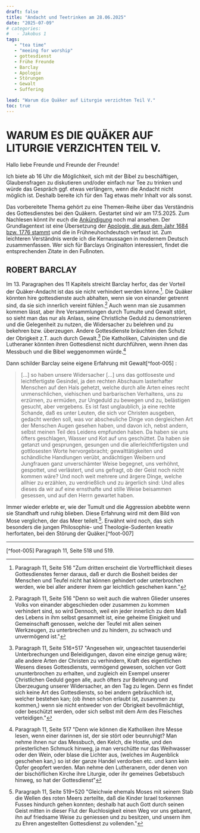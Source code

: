 ```yaml
---
draft: false
title: "Andacht und Teetrinken am 28.06.2025"
date: "2025-07-09"
# categories:
# 	- Jakobus 1
tags:
   - "tea time"
   - "meeing for worship"
   - gottesdienst
   - Frühe Freunde
   - Barclay
   - Apologie
   - Störungen
   - Gewalt
   - Suffering

lead: "Warum die Quäker auf Liturgie verzichten Teil V."
toc: true
---
```



WARUM ES DIE QUÄKER AUF LITURGIE VERZICHTEN TEIL V.
=====================================================

Hallo liebe Freunde und Freunde der Freunde!

Ich biete ab 16 Uhr die Möglichkeit, sich mit der Bibel zu beschäftigen, Glaubensfragen zu diskutieren und/oder einfach nur Tee zu trinken und würde das Gespräch ggf. etwas verlängern, wenn die Andacht nicht möglich ist. Deshalb bereite ich für den Tag etwas mehr Inhalt vor als sonst.

Das vorbereitete Thema gehört zu eine Themen-Reihe über das Verständnis des Gottesdienstes bei den Quäkern. Gestartet sind wir am 17.5.2025. Zum Nachlesen könnt ihr euch die [Ankündigung](https://quaker-kr.de/post/2025/05-03-gottesdiest/) noch mal ansehen. Der Grundlagentext ist eine Übersetzung der [Apologie, die aus dem Jahr 1684 bzw. 1776 stammt](https://apologie.the-independent-friend.de/) und die in Frühneuhochdeutsch verfasst ist. Zum leichteren Verständnis werde ich die Kernaussagen in modernem Deutsch zusammenfassen. Wer sich für Barclays Originalton interessiert, findet die entsprechenden Zitate in den Fußnoten.

ROBERT BARCLAY
--------------

Im 13. Paragraphen des 11 Kapitels streicht Barclay herfor, das der Vorteil der Quäker-Andacht ist das sie nicht verhindert werden könne.[^foot-001]. Die Quäker könnten hire gottesdienste auch abhalten, wenn sie von einander getrennt sind, da sie sich innerlich vereint fühlen.[^foot-002] Auch wenn man sie zusammen kommen lässt, aber ihre Versammlungen durch Tumulte und Gewalt stört, so sieht man das nur als Anlass, seine Christliche Geduld zu demonstrieren und die Gelegenheit zu nutzen, die Widersacher zu belehren und zu bekehren bzw. überzeugen. Andere Gottesdienste bräuchten den Schutz der Obrigkeit z.T. auch durch Gewalt.[^foot-003] Die Katholiken, Calvinisten und die Lutheraner könnten ihren Gottesdienst nicht durchführen, wenn ihnen das Messbuch und die Bibel weggenommen würde.[^foot-004]

Dann schilder Barclay seine eigene Erfahrung mit Gewalt[^foot-005] :

> [...] so haben unsere Widersacher [...] uns das gottloseste und leichtfertigste Gesindel, ja den rechten Abschaum lasterhafter Menschen auf den Hals gehetzt, welche durch alle Arten eines recht unmenschlichen, viehischen und barbarischen Verhaltens, uns zu erzürnen, zu ermüden, zur Ungeduld zu bewegen und zu, belästigen gesucht, aber vergebens. Es ist fast unglaublich, ja eine rechte Schande, daß es unter Leuten, die sich vor Christen ausgeben, gedacht werden soll, was vor abscheuliche Dinge von dergleichen Art der Menschen Augen gesehen haben, und davon ich, nebst andern, selbst meinen Teil des Leidens empfunden haben. Da haben sie uns öfters geschlagen, Wasser und Kot auf uns geschüttet. Da haben sie getanzt und gesprungen, gesungen und die allerleichtfertigsten und gottlosesten Worte hervorgebracht; gewalttätigkeiten und schändliche Handlungen verübt, andächtigen Weibern und Jungfrauen ganz unverschämter Weise begegnet, uns verhöhnt, gespottet, und verlästert, und uns gefragt, ob der Geist noch nicht kommen wäre? Und noch weit mehrere und ärgere Dinge, welche allhier zu erzählen, zu verdrießlich und zu ärgerlich sind: Und alles dieses da wir auf eine ernsthafte und stille Weise beisammen gesessen, und auf den Herrn gewartet haben.

Immer wieder erlebte er, wie der Tumult und die Aggression abebbte wenn sie Standhaft und ruhig blieben. Diese Erfahrung wird mit dem Bild von Mose verglichen, der das Meer teilelt.[^foot-006]. Erwähnt wird noch, das sich besonders die jungen Philosophie- und Theologie-Sudenten kreativ  herfortaten, bei den Störung der Quäker.[^foot-007]

------

[^foot-001]: Paragraph 11, Seite 516 "Zum dritten erscheint die Vortrefflichkeit
dieses Gottesdienstes ferner daraus, daß er
durch die Bosheit beides der Menschen und Teufel
nicht hat können gehindert oder unterbrochen werden,
wie bei aller anderer ihrem gar leichtlich geschehen kann."

[^foot-002]: Paragraph 11, Seite 516 "Denn so weit auch die wahren
Glieder unseres Volks von einander abgeschieden
oder zusammen zu kommen verhindert sind, so wird
Dennoch, weil ein jeder innerlich zu dem Maß des
Lebens in ihm selbst gesammelt ist, eine geheime
Einigkeit und Gemeinschaft genossen, welche der
Teufel mit allen seinen Werkzeugen, zu unterbrechen
und zu hindern, zu schwach und unvermögend ist."

[^foot-003]: Paragraph 11, Seite 516+517 "Angesehen wir, ungeachtet tausenderlei
Unterbrechungen und Beleidigungen, davon eine
einzige genug wäre; alle andere Arten der Christen zu
verhindern, Kraft des eigentlichen Wesens dieses
Gottesdiensts, vermögend gewesen, solchen vor Gott
ununterbrochen zu erhalten, und zugleich ein Exempel
unserer Christlichen Geduld gegen alle, auch öfters zur
Belehrung und Überzeugung unserer Widersacher,
an den Tag zu legen. Denn es findet sich keine Art
des Gottesdiensts, so bei andern gebräuchlich ist, welcher
bestehen kan; (ob ihnen schon erlaubt ist, zusammen
zu kommen,) wenn sie nicht entweder von
der Obrigkeit bevollmächtigt, oder beschützt werden,
oder sich selbst mit dem Arm des Fleisches verteidigen."

[^foot-004]: Paragraph 11, Seite 517 "Denn wie können die Katholiken ihre
Messe lesen, wenn einer darinnen ist, der sie stört
oder beunruhigt? Man nehme ihnen nur das Messbuch,
den Kelch, die Hostie, und den priesterlichen
Schmuck hinweg, ja man verschütte nur das
Weihwasser oder den Wein, oder blase die Lichter
aus, (welches im Augenblick geschehen kan,) so ist der
ganze Handel verdorben etc. und kann kein Opfer geopfert
werden. Man nehme den Lutheranern, oder denen
von der bischöflichen Kirche ihre Liturgie, oder
ihr gemeines Gebetsbuch hinweg, so hat der Gottesdienst"

[^foot-005]  Paragraph 11, Seite 518 und 519.

[^foot-006]: Paragraph 11, Seite 519+520 "Gleichwie
ehemals Moses mit seinem Stab die Wellen des
roten Meers zerteilte, daß die Kinder Israel torkennen
Fusses hindurch gehen konnten; deshalb hat auch
Gott durch seinen Geist mitten in dieser Flut der
Ruchlosigkeit einen Weg vor uns gebannt, ihn auf
friedsame Weise zu geniessen und zu besitzen, und
unsern ihm zu Ehren angestellten Gottesdienst zu vollenden."

[^foot-006]: Paragraph 11, Seite 520 "daß sich bei diesen tollen und
törichten Handeln, ja recht bestialischen und viehischen
Betragen, so man uns in unsern geistlichen Zusammenkünften
zu kränken und zu belästigen gebraucht,
sich niemand geschäftiger erwiesen, als die jungen
Studenten auf den Universitäten, welche die
Philosophie und so genannte Theologie studieren,
und darunter sich viele zum heiligen Ministerio oder
Predigtamt vorbereiten."